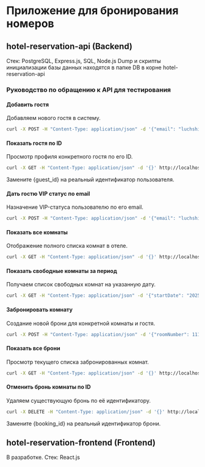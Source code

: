 # Приложение для бронирования номеров

## hotel-reservation-api (Backend)

Стек: PostgreSQL, Express.js, SQL, Node.js
Dump и скрипты инициализации базы данных находятся в папке DB в корне hotel-reservation-api

### Руководство по обращению к API для тестирования

#### Добавить гостя

Добавляем нового гостя в систему.

```bash
curl -X POST -H "Content-Type: application/json" -d '{"email": "luchshiy.kondidat@example.com", "firstName": "Лучший", "lastName": "Кондидат"}' http://localhost:3000/api/users/register
```

#### Показать гостя по ID

Просмотр профиля конкретного гостя по его ID.
```bash
curl -X GET -H "Content-Type: application/json" -d '{}' http://localhost:3000/api/users/{guest_id}
```
Замените {guest_id} на реальный идентификатор пользователя.

#### Дать гостю VIP статус по email

Назначение VIP-статуса пользователю по его email.
```bash
curl -X POST -H "Content-Type: application/json" -d '{"email": "luchshiy.kondidat@example.com", "isVip": true}' http://localhost:3000/api/users/patchvip
```
#### Показать все комнаты

Отображение полного списка комнат в отеле.
```bash
curl -X GET -H "Content-Type: application/json" -d '{}' http://localhost:3000/api/rooms
```
#### Показать свободные комнаты за период

Получаем список свободных комнат на указанную дату.
```bash
curl -X GET -H "Content-Type: application/json" -d '{"startDate": "2025-05-01", "endDate": "2025-05-02"}' http://localhost:3000/api/rooms/available
```
#### Забронировать комнату

Создание новой брони для конкретной комнаты и гостя.
```bash
curl -X POST -H "Content-Type: application/json" -d '{"roomNumber": 111, "startDate": "2025-05-01", "endDate": "2025-05-02", "clientId": 2}' http://localhost:3000/api/bookings/postbrok
```
#### Показать все брони

Просмотр текущего списка забронированных комнат.
```bash
curl -X GET -H "Content-Type: application/json" -d '{}' http://localhost:3000/api/bookings/getall
```
#### Отменить бронь комнаты по ID

Удаляем существующую бронь по её идентификатору.
```bash
curl -X DELETE -H "Content-Type: application/json" -d '{}' http://localhost:3000/api/bookings/{booking_id}
```
Замените {booking_id} на реальный идентификатор брони.

## hotel-reservation-frontend (Frontend) 
В разработке.
Стек: React.js
